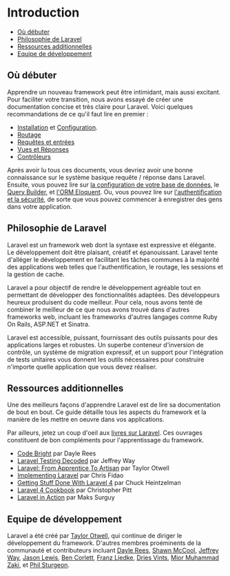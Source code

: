 # Introduction

- [Où débuter](#where-to-start)
- [Philosophie de Laravel](#laravel-philosophy)
- [Ressources additionnelles](#additional-resources)
- [Equipe de développement](#development-team)

<a name="where-to-start"></a>
## Où débuter

 Apprendre un nouveau framework peut être intimidant, mais aussi excitant. Pour faciliter votre transition, nous avons essayé de créer une documentation concise et très claire pour Laravel. Voici quelques recommandations de ce qu'il faut lire en premier :

 - [Installation](/dev/installation) et [Configuration](/dev/configuration).
 - [Routage](/dev/routing)
 - [Requêtes et entrées](/dev/requests)
 - [Vues et Réponses](/dev/responses)
 - [Contrôleurs](/dev/controllers)

Après avoir lu tous ces documents, vous devriez avoir une bonne connaissance sur le système basique requête / réponse dans Laravel. Ensuite, vous pouvez lire sur [la configuration de votre base de données](/dev/database), le [Query Builder](/dev/queries), et [l'ORM Eloquent](/dev/eloquent). Ou, vous pouvez lire sur [l'authentification et la sécurité](4/security), de sorte que vous pouvez commencer à enregistrer des gens dans votre application.

<a name="laravel-philosophy"></a>
## Philosophie de Laravel

Laravel est un framework web dont la syntaxe est expressive et élégante. Le développement doit être plaisant, créatif et épanouissant. Laravel tente d'alléger le développement en facilitant les tâches communes à la majorité des applications web telles que l'authentification, le routage, les sessions et la gestion de cache.

Laravel a pour objectif de rendre le développement agréable tout en permettant de développer des fonctionnalités adaptées. Des développeurs heureux produisent du code meilleur. Pour cela, nous avons tenté de combiner le meilleur de ce que nous avons trouvé dans d'autres frameworks web, incluant les frameworks d'autres langages comme Ruby On Rails, ASP.NET et Sinatra.

Laravel est accessible, puissant, fournissant des outils puissants pour des applications larges et robustes. Un superbe conteneur d'inversion de contrôle, un système de migration expressif, et un support pour l'intégration de tests unitaires vous donnent les outils nécessaires pour construire n'importe quelle application que vous devez réaliser.

<a name="additional-resources"></a>
## Ressources additionnelles

Une des meilleurs façons d'apprendre Laravel est de lire sa documentation de bout en bout. Ce guide détaille tous les aspects du framework et la manière de les mettre en oeuvre dans vos applications.

Par ailleurs, jetez un coup d'oeil aux [livres sur Laravel](http://wiki.laravel.io/Books). Ces ouvrages constituent de bon compléments pour l'apprentissage du framework.

- [Code Bright](https://leanpub.com/codebright) par Dayle Rees
- [Laravel Testing Decoded](https://leanpub.com/laravel-testing-decoded) par Jeffrey Way
- [Laravel: From Apprentice To Artisan](https://leanpub.com/laravel) par Taylor Otwell
- [Implementing Laravel](https://leanpub.com/implementinglaravel) par Chris Fidao
- [Getting Stuff Done With Laravel 4](https://leanpub.com/gettingstuffdonelaravel) par Chuck Heintzelman
- [Laravel 4 Cookbook](https://leanpub.com/laravel4cookbook) par Christopher Pitt
- [Laravel in Action](http://www.manning.com/surguy/) par Maks Surguy

<a name="development-team"></a>
## Equipe de développement

Laravel a été créé par [Taylor Otwell](https://github.com/taylorotwell), qui continue de diriger le développement du framework. D'autres membres proéminents de la communauté et contributeurs incluant [Dayle Rees](https://github.com/daylerees), [Shawn McCool](https://github.com/ShawnMcCool), [Jeffrey Way](https://github.com/JeffreyWay), [Jason Lewis](https://github.com/jasonlewis), [Ben Corlett](https://github.com/bencorlett), [Franz Liedke](https://github.com/franzliedke), [Dries Vints](https://github.com/driesvints), [Mior Muhammad Zaki](https://github.com/crynobone), et [Phil Sturgeon](https://github.com/philsturgeon).
